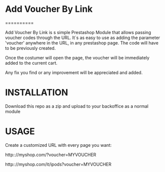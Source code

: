 # Add Voucher By Link
==========

Add Voucher By Link is s simple Prestashop Module that allows passing voucher codes through the URL.
It´s as easy to use as adding the parameter 'voucher' anywhere in the URL, in any prestashop page.
The code will have to be previously created.

Once the costumer will open the page, the voucher will be immediately added to the current cart.

Any fix you find or any improvement will be appreciated and added.

# INSTALLATION

Download this repo as a zip and upload to your backoffice as a normal module

# USAGE

Create a customized URL with every page you want: 

http:://myshop.com/?voucher=MYVOUCHER

http:://myshop.com/it/ipods?voucher=MYVOUCHER
